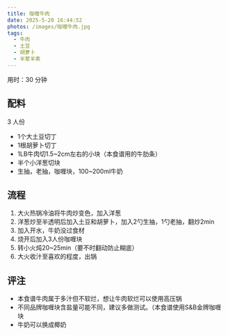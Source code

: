 ```yaml
---
title: 咖喱牛肉
date: 2025-5-20 16:44:52
photos: /images/咖喱牛肉.jpg
tags:
  - 牛肉
  - 土豆
  - 胡萝卜
  - 半荤半素
---
```


用时：30 分钟

## 配料

3 人份

- 1个大土豆切丁
- 1根胡萝卜切丁
- 1LB牛肉切1.5~2cm左右的小块（本食谱用的牛肋条）
- 半个小洋葱切块
- 生抽，老抽，咖喱块，100~200ml牛奶

<!--more-->

## 流程

1. 大火热锅冷油将牛肉炒变色，加入洋葱
2. 洋葱炒至半透明后加入土豆和胡萝卜，加入2勺生抽，1勺老抽，翻炒2min
3. 加入开水，牛奶没过食材
4. 烧开后加入3人份咖喱块
5. 转小火炖20~25min（要不时翻动防止糊底）
6. 大火收汁至喜欢的程度，出锅

## 评注

- 本食谱牛肉属于多汁但不软烂，想让牛肉软烂可以使用高压锅
- 不同品牌咖喱块含盐量可能不同，建议多做测试。（本食谱使用S&B金牌咖喱块
- 牛奶可以换成椰奶